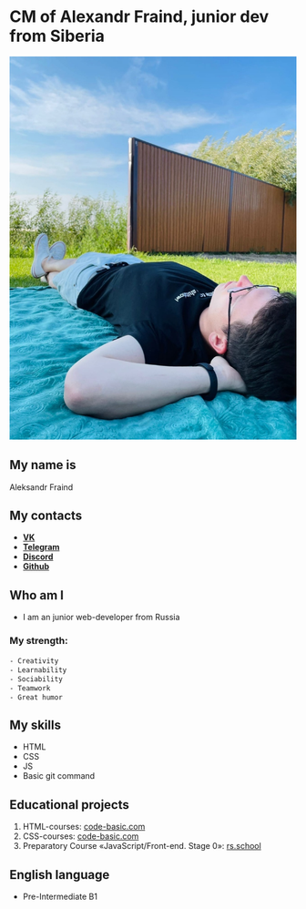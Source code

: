 # СМ of Alexandr Fraind, junior dev from Siberia
![My photo](/assets/cv_photo.jpg)

## My name is
Aleksandr Fraind

## My contacts
- [**VK**](https://vk.com/icelanding)
- [**Telegram**](https://t.me/U41HA)
- [**Discord**](https://discordapp.com/users/U41HA#3056)
- [**Github**](https://github.com/U41HA)

## Who am I
* I am an junior web-developer from Russia
### My strength:
    - Creativity
    - Learnability
    - Sociability
    - Teamwork
    - Great humor

## My skills
* HTML
* CSS
* JS
* Basic git command

## Educational projects
1. HTML-courses: [code-basic.com](https://ru.code-basics.com/languages/html)
2. CSS-courses: [code-basic.com](https://ru.code-basics.com/languages/css)
3. Preparatory Course «JavaScript/Front-end. Stage 0»: [rs.school](https://rs.school/js-stage0/)
## English language
* Pre-Intermediate B1